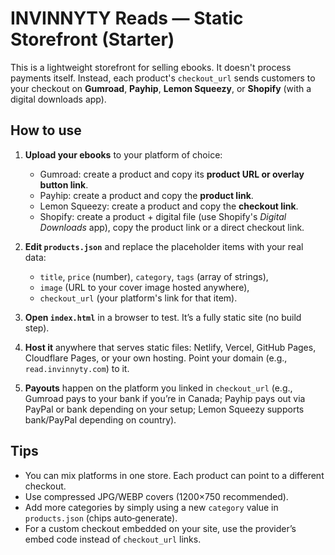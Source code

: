 # INVINNYTY Reads — Static Storefront (Starter)

This is a lightweight storefront for selling ebooks. It doesn't process payments itself. Instead, each product's `checkout_url` sends customers to your checkout on **Gumroad**, **Payhip**, **Lemon Squeezy**, or **Shopify** (with a digital downloads app).

## How to use

1. **Upload your ebooks** to your platform of choice:
   - Gumroad: create a product and copy its **product URL or overlay button link**.
   - Payhip: create a product and copy the **product link**.
   - Lemon Squeezy: create a product and copy the **checkout link**.
   - Shopify: create a product + digital file (use Shopify's *Digital Downloads* app), copy the product link or a direct checkout link.

2. **Edit `products.json`** and replace the placeholder items with your real data:
   - `title`, `price` (number), `category`, `tags` (array of strings),
   - `image` (URL to your cover image hosted anywhere),
   - `checkout_url` (your platform's link for that item).

3. **Open `index.html`** in a browser to test. It’s a fully static site (no build step).

4. **Host it** anywhere that serves static files: Netlify, Vercel, GitHub Pages, Cloudflare Pages, or your own hosting. Point your domain (e.g., `read.invinnyty.com`) to it.

5. **Payouts** happen on the platform you linked in `checkout_url` (e.g., Gumroad pays to your bank if you’re in Canada; Payhip pays out via PayPal or bank depending on your setup; Lemon Squeezy supports bank/PayPal depending on country).

## Tips

- You can mix platforms in one store. Each product can point to a different checkout.
- Use compressed JPG/WEBP covers (1200×750 recommended).
- Add more categories by simply using a new `category` value in `products.json` (chips auto‑generate).
- For a custom checkout embedded on your site, use the provider’s embed code instead of `checkout_url` links.

